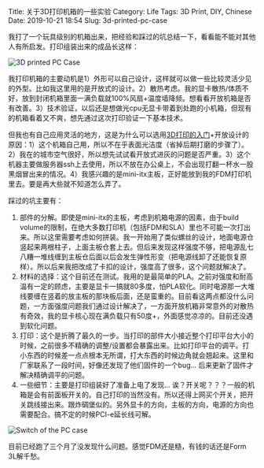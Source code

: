 Title: 关于3D打印机箱的一些实验
Category: Life
Tags: 3D Print, DIY, Chinese
Date: 2019-10-21 18:54
Slug: 3d-printed-pc-case

我打了一个玩具级别的机箱出来，把经验和踩过的坑总结一下，看看能不能对其他人有所启发。打印组装出来的成品长这样：

![3D printed PC Case](/images/3dprint-pc-case-front.jpg)

我打印机箱的主要动机是1）外形可以自己设计，这样就可以做一些比较灵活少见的外型。比如我这里用的是开放式的设计。2）散热考虑。我的显卡散热/体质不好，放到封闭机箱里面一满负载就100%风扇+温度墙降频。想看看开放机箱是否有改善。3）技术验证，以后还是想做光cpu无显卡带着到处跑的小机箱，但现有的机箱看着又不爽，想先通过这次打印验证一下基本技术。

但我也有自己应用灵活的地方，这是为什么可以选用[3D打印的入门](/3d-print-faq.html)+开放设计的原因：1）这个机箱自己用，所以不在乎表面光洁度（省掉后期打磨的步骤了）。2）我在的城市空气很好，所以想先试试看开放式进灰的问题是否严重。3）这个机器主要做服务器ssh上去使用，所以不放在办公桌上，不会出现打翻一杯水一股黑烟冒出来的情况。4）我感兴趣的是mini-itx主板，正好能放到我的FDM打印机里去。要是再大些就不知道怎么弄了。

踩过的坑主要有：

1. 部件的分解。即使是mini-itx的主板，考虑到机箱电源的因素，由于build volume的限制，在绝大多数打印机（包括FDM和SLA）里也不可能一次打出来。所以这里需要考虑如何拼装。我一开始用了类似螺丝的设计，地面电源仓竖起来两根柱子，上面主板仓套上去。但后来发现这样强度不够，把电源乱七八糟一堆线缠到主板仓后面以后会发生弹性形变（把电源线卸了还能恢复原样）。所以后来我把改成了卡扣的设计，强度高了很多，这个问题就解决了。
2. 材料的选择：这个目前还在测试。我用的是最简单的PLA。之前对强度和耐高温有一定的顾虑，主要是显卡一搞就80多度，怕PLA软化。同时电源那一大堆线要缠在竖着的放主板的那块板后面，还是蛮重的。目前看这两点都没什么问题，一方面强度问题我们通过设计解决了，一方面开放机箱非常意外的对散热有奇效，我的显卡核心现在满负载只有50度+，外面感觉凉凉的。目前还没遇到软化问题。
3. 打印：这个是折腾了最久的一步。当打印的部件大小接近整个打印平台大小的时候，之前很多不精确的调整/设置都会暴露出来。比如打印平台的调平。打小东西的时候差一点点根本无所谓，打大东西的时候边角就会翘起来。这里和厂家联系了一段时间，好像还发现了他们固件的一个bug... 后来更新了固件才解决精确调平的问题。
4. 一些细节：主要是打印组装好了准备上电了发现... 诶？开关呢？？？一般的机箱是会有前面板开关的。自己打印的当然没有。所以还得上网买个开关，把开关跳线接出来。跟炸碉堡似的。另外显卡的方向，主板的方向，电源的方向也需要配合。搞不定的时候PCI-e延长线可解。

![Switch of the PC case](/images/3dprint-pc-case-start.jpg)

目前已经跑了三个月了没发现什么问题。感觉FDM还是糙，有钱的话还是Form 3L解千愁。